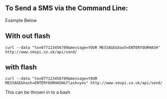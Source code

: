 To Send a SMS via the Command Line:
------------------
Example Below

With out flash
----

```
curl --data "to=077123456789&message=YOUR MESSAGE&hash=ENTERYOURHASH" http://www.smspi.co.uk/api/send/

```

with flash
---
```
curl --data "to=077123456789&message=YOUR MESSAGE&hash=ENTERYOURHASH&flash=yes" http://www.smspi.co.uk/api/send/

```


This can be thrown in to a bash

